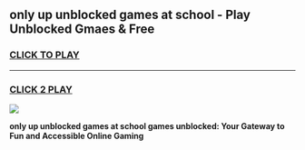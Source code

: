 
## only up unblocked games at school - Play Unblocked Gmaes & Free
<h3>
<a href="https://news.freeplayer.one?title=only_up_unblocked_games_at_school&ref=23F">CLICK TO PLAY</a></h3>
<hr>

<h3>
<a href="https://news.freeplayer.one?title=only_up_unblocked_games_at_school&ref=23F">CLICK 2 PLAY</a>
  
</h3>

<a href="https://news.freeplayer.one?title=only_up_unblocked_games_at_school&ref=23F/"><img src="https://clearcache.store/games.png"></a>


**only up unblocked games at school games unblocked: Your Gateway to Fun and Accessible Online Gaming**
